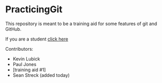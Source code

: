 PracticingGit
=============

This repository is meant to be a training aid for some features of git and GitHub.


If you are a student [click here](https://github.com/kjlubick/PracticingGit/blob/master/Instructions_For_Students.md)



Contributors:

* Kevin Lubick
* Paul Jones
* [training aid #1]
* Sean Streck (added today) 

